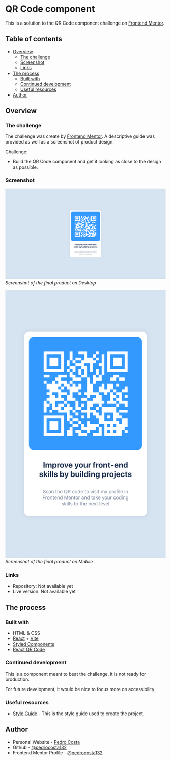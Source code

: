 # QR Code component

This is a solution to the QR Code component challenge on [Frontend Mentor](https://www.frontendmentor.io/challenges/qr-code-component-iux_sIO_H).

## Table of contents

- [Overview](#overview)
  - [The challenge](#the-challenge)
  - [Screenshot](#screenshot)
  - [Links](#links)
- [The process](#the-process)
  - [Built with](#built-with)
  - [Continued development](#continued-development)
  - [Useful resources](#useful-resources)
- [Author](#author)

## Overview

### The challenge

The challenge was create by [Frontend Mentor](https://www.frontendmentor.io/challenges/qr-code-component-iux_sIO_H).
A descriptive guide was provided as well as a screenshot of product design.

Challenge:

- Build the QR Code component and get it looking as close to the design as possible. 

### Screenshot

![Screenshot Desktop](./public/images/screenshot-desktop.png)
*Screenshot of the final product on Desktop*

![Screenshot Desktop](./public/images/screenshot-mobile.png)
*Screenshot of the final product on Mobile*

### Links

- Repository: Not available yet
- Live version: Not available yet

## The process

### Built with

- HTML & CSS
- [React](https://reactjs.org/) + [Vite](https://vitejs.dev)
- [Styled Components](https://styled-components.com/)
- [React QR Code](https://github.com/rosskhanas/react-qr-code)

### Continued development

This is a component meant to beat the challenge, it is not ready for production.

For future development, it would be nice to focus more on accessibility.

### Useful resources

- [Style Guide](./style-guide.md) - This is the style guide used to create the project.

## Author

- Personal Website - [Pedro Costa](https://pedrocosta132.github.io/)
- Github - [@pedrocosta132](https://github.com/pedrocosta132)
- Frontend Mentor Profile - [@pedrocosta132](https://www.frontendmentor.io/profile/pedrocosta132)
